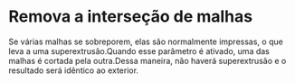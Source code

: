 Remova a interseção de malhas
====
Se várias malhas se sobreporem, elas são normalmente impressas, o que leva a uma superextrusão.Quando esse parâmetro é ativado, uma das malhas é cortada pela outra.Dessa maneira, não haverá superextrusão e o resultado será idêntico ao exterior.